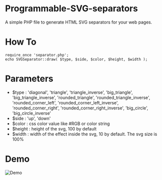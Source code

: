 # Programmable-SVG-separators
A simple PHP file to generate HTML SVG separators for your web pages.

# How To
```
require_once 'separator.php';
echo SVGSeparator::draw( $type, $side, $color, $height, $width ); 
```
# Parameters
- $type : 'diagonal', 'triangle', 'triangle_inverse', 'big_triangle', 'big_triangle_inverse', 'rounded_triangle', 'rounded_triangle_inverse', 'rounded_corner_left', 'rounded_corner_left_inverse', 'rounded_corner_right', 'rounded_corner_right_inverse', 'big_circle', 'big_circle_inverse'
- $side : 'up', 'down'
- $color : css color value like #RGB or color string
- $height : height of the svg, 100 by default
- $width : width of the effect inside the svg, 10 by default. The svg size is 100%

# Demo
![Demo](/demo.jpg)